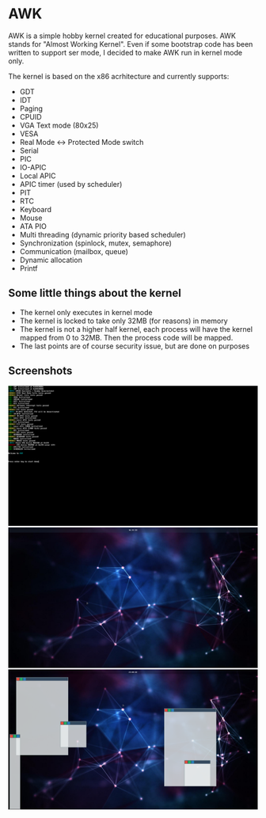 
# AWK
AWK is a simple hobby kernel created for educational purposes.
AWK stands for "Almost Working Kernel".
Even if some bootstrap code has been written to support ser mode, I decided to
make AWK run in kernel mode only.

The kernel is based on the x86 acrhitecture and currently supports:

* GDT
* IDT
* Paging
* CPUID
* VGA Text mode (80x25)
* VESA
* Real Mode <-> Protected Mode switch
* Serial
* PIC
* IO-APIC
* Local APIC
* APIC timer (used by scheduler)
* PIT
* RTC
* Keyboard
* Mouse
* ATA PIO
* Multi threading (dynamic priority based scheduler)
* Synchronization (spinlock, mutex, semaphore)
* Communication (mailbox, queue)
* Dynamic allocation
* Printf

## Some little things about the kernel

 * The kernel only executes in kernel mode
 * The kernel is locked to take only 32MB (for reasons) in memory
 * The kernel is not a higher half kernel, each process will have the kernel
 mapped from 0 to 32MB. Then the process code will be mapped.
 * The last points are of course security issue, but are done on purposes

## Screenshots
![Boot](https://raw.githubusercontent.com/Oxmose/AWK/master/screenshots/1.png)
![Test GUI](https://raw.githubusercontent.com/Oxmose/AWK/master/screenshots/2.png)
![Test GUI](https://raw.githubusercontent.com/Oxmose/AWK/master/screenshots/3.png)
